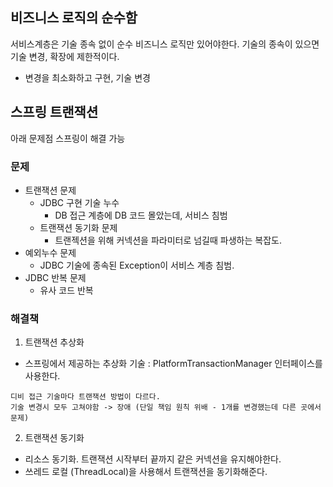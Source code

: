 ## 비즈니스 로직의 순수함

서비스계층은 기술 종속 없이 순수 비즈니스 로직만 있어야한다. 
기술의 종속이 있으면 기술 변경, 확장에 제한적이다. 

- 변경을 최소화하고 구현, 기술 변경

## 스프링 트랜잭션

아래 문제점 스프링이 해결 가능

### 문제
- 트랜잭션 문제
  - JDBC 구현 기술 누수
    - DB 접근 계층에 DB 코드 몰았는데, 서비스 침범
  - 트랜잭션 동기화 문제 
    - 트랜젝션을 위해 커넥션을 파라미터로 넘길때 파생하는 복잡도.
- 예외누수 문제
  - JDBC 기술에 종속된 Exception이 서비스 계층 침범.
- JDBC 반복 문제
  - 유사 코드 반복 

### 해결책

1) 트랜잭션 추상화
- 스프링에서 제공하는 추상화 기술 : PlatformTransactionManager 인터페이스를 사용한다.
```text
디비 접근 기술마다 트랜잭션 방법이 다르다.
기술 변경시 모두 고쳐야함 -> 장애 (단일 책임 원칙 위배 - 1개를 변경했는데 다른 곳에서 문제)
```
2) 트랜잭션 동기화
- 리소스 동기화. 트랜잭션 시작부터 끝까지 같은 커넥션을 유지해야한다.
- 쓰레드 로컬 (ThreadLocal)을 사용해서 트랜잭션을 동기화해준다. 
```text

```
